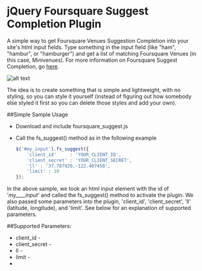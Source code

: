 # jQuery Foursquare Suggest Completion Plugin

A simple way to get Foursquare Venues Suggestion Completion into your site's html input fields. Type something in the input field (like "ham", "hambur", or "hamburger") and get a list of matching Foursquare Venues (in this case, Minivenues). For more information on Foursquare Suggest Completion, go [here](https://developer.foursquare.com/docs/venues/suggestcompletion "Foursquare Suggest Completion").

![alt text](http://www.flickr.com/photos/kurtyboy/7225529098/ "Hamburger Search")


The idea is to create something that is simple and lightweight, with no styling, so you can style it yourself (instead of figuring out how somebody else styled it first so you can delete those styles and add your own).


##Simple Sample Usage

* Download and include foursquare_suggest.js

* Call the fs_suggest() method as in the following example

	```javascript
	$('#my_input').fs_suggest({
		'client_id'		: 'YOUR_CLIENT_ID',
		'client_secret'	: 'YOUR_CLIENT_SECRET',
		'll' : '37.787920,-122.407458', 
		'limit' : 10 
	});
	```
In the above sample, we took an html input element with the id of '_my____input_' and called the fs_suggest() method to activate the plugin. We also passed some parameters into the plugin, 'client_id', 'client_secret', 'll' (latitude, longitude), and 'limit'. See below for an explanation of supported parameters.

##Supported Parameters:

* client_id -
* client_secret -
* ll - 
* limit -
*